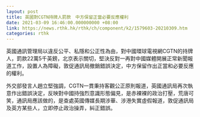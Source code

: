 ```yaml
---
layout: post
title: 英國對CGTN持牌人罰款　中方保留正當必要反應權利
date: 2021-03-09 16:46:00.000000000 +08:00
link: https://news.rthk.hk/rthk/ch/component/k2/1579603-20210309.htm
categories: rthk
---
```


英國通訊管理局以違反公平、私隱和公正性為由，對中國環球電視網CGTN的持牌人，罰款22萬5千英鎊，北京表示關切，堅決反對一再對中國媒體開展正常新聞報道工作，設置人為障礙，敦促通訊局撤銷錯誤決定，中方保留作出正當和必要反應的權利。

外交部發言人趙立堅強調，CGTN一貫秉持客觀公正原則報道，英國通訊局再次執意作出錯誤決定，反映對中國持強烈意識形態偏見，是赤裸裸的政治打壓，荒唐可笑，通訊局應該做的，是查處英國傳媒長期涉華、涉港失實虛假報道，敦促通訊局及英方某些人，立即停止政治操弄，糾正錯誤。
